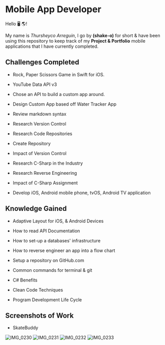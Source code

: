 # Mobile App Developer


Hello 🖥 🌎!

My name is _Thursheyco Arreguin_, I go by **(shake-o)** for short & have been using this repository to keep track of my **Project & Portfolio** mobile applications that I have currently completed.


## Challenges Completed
- Rock, Paper Scissors Game in Swift for iOS.

- YouTube Data API v3

- Chose an API to build a custom app around.

- Design Custom App based off Water Tracker App

- Review markdown syntax

- Research Version Control

- Research Code Repositories

- Create Repository

- Impact of Version Control

- Research C-Sharp in the Industry

- Research Reverse Engineering

- Impact of C-Sharp Assignment

- Develop iOS, Android mobile phone, tvOS, Android TV application


## Knowledge Gained
- Adaptive Layout for iOS, & Android Devices

- How to read API Documentation

- How to set-up a databases' infrastructure

- How to reverse engineer an app into a flow chart

- Setup a repository on GitHub.com

- Common commands for terminal & git

- C# Benefits

- Clean Code Techniques

- Program Development Life Cycle

## Screenshots of Work

- SkateBuddy

![IMG_0230](https://user-images.githubusercontent.com/40646431/108576091-4aeea680-72ea-11eb-91ca-9ccf73a18c49.PNG)
![IMG_0231](https://user-images.githubusercontent.com/40646431/108576092-4b873d00-72ea-11eb-9eb0-65b51e93aac9.PNG)
![IMG_0232](https://user-images.githubusercontent.com/40646431/108576094-4c1fd380-72ea-11eb-9140-f146e4589882.PNG)
![IMG_0233](https://user-images.githubusercontent.com/40646431/108576096-4d510080-72ea-11eb-8568-08166892ba35.PNG)
